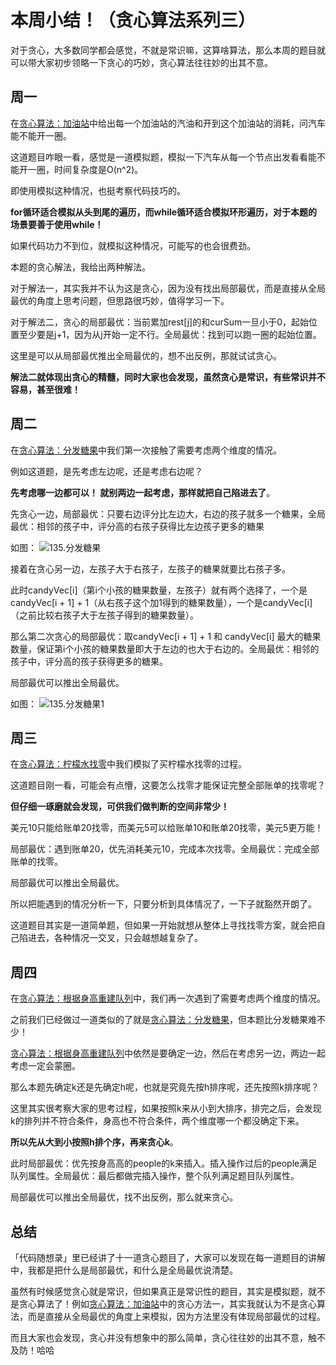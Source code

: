

# 本周小结！（贪心算法系列三）

对于贪心，大多数同学都会感觉，不就是常识嘛，这算啥算法，那么本周的题目就可以带大家初步领略一下贪心的巧妙，贪心算法往往妙的出其不意。

## 周一

在[贪心算法：加油站](https://programmercarl.com/0134.加油站.html)中给出每一个加油站的汽油和开到这个加油站的消耗，问汽车能不能开一圈。

这道题目咋眼一看，感觉是一道模拟题，模拟一下汽车从每一个节点出发看看能不能开一圈，时间复杂度是O(n^2)。

即使用模拟这种情况，也挺考察代码技巧的。

**for循环适合模拟从头到尾的遍历，而while循环适合模拟环形遍历，对于本题的场景要善于使用while！**

如果代码功力不到位，就模拟这种情况，可能写的也会很费劲。

本题的贪心解法，我给出两种解法。

对于解法一，其实我并不认为这是贪心，因为没有找出局部最优，而是直接从全局最优的角度上思考问题，但思路很巧妙，值得学习一下。

对于解法二，贪心的局部最优：当前累加rest[j]的和curSum一旦小于0，起始位置至少要是j+1，因为从j开始一定不行。全局最优：找到可以跑一圈的起始位置。

这里是可以从局部最优推出全局最优的，想不出反例，那就试试贪心。

**解法二就体现出贪心的精髓，同时大家也会发现，虽然贪心是常识，有些常识并不容易，甚至很难！**

## 周二

在[贪心算法：分发糖果](https://programmercarl.com/0135.分发糖果.html)中我们第一次接触了需要考虑两个维度的情况。

例如这道题，是先考虑左边呢，还是考虑右边呢？

**先考虑哪一边都可以！ 就别两边一起考虑，那样就把自己陷进去了**。

先贪心一边，局部最优：只要右边评分比左边大，右边的孩子就多一个糖果，全局最优：相邻的孩子中，评分高的右孩子获得比左边孩子更多的糖果

如图：
![135.分发糖果](https://img-blog.csdnimg.cn/20201117114916878.png)


接着在贪心另一边，左孩子大于右孩子，左孩子的糖果就要比右孩子多。

此时candyVec[i]（第i个小孩的糖果数量，左孩子）就有两个选择了，一个是candyVec[i + 1] + 1（从右孩子这个加1得到的糖果数量），一个是candyVec[i]（之前比较右孩子大于左孩子得到的糖果数量）。

那么第二次贪心的局部最优：取candyVec[i + 1] + 1 和 candyVec[i] 最大的糖果数量，保证第i个小孩的糖果数量即大于左边的也大于右边的。全局最优：相邻的孩子中，评分高的孩子获得更多的糖果。

局部最优可以推出全局最优。

如图：
![135.分发糖果1](https://img-blog.csdnimg.cn/20201117115658791.png)


## 周三

在[贪心算法：柠檬水找零](https://programmercarl.com/0860.柠檬水找零.html)中我们模拟了买柠檬水找零的过程。

这道题目刚一看，可能会有点懵，这要怎么找零才能保证完整全部账单的找零呢？

**但仔细一琢磨就会发现，可供我们做判断的空间非常少！**

美元10只能给账单20找零，而美元5可以给账单10和账单20找零，美元5更万能！

局部最优：遇到账单20，优先消耗美元10，完成本次找零。全局最优：完成全部账单的找零。

局部最优可以推出全局最优。

所以把能遇到的情况分析一下，只要分析到具体情况了，一下子就豁然开朗了。

这道题目其实是一道简单题，但如果一开始就想从整体上寻找找零方案，就会把自己陷进去，各种情况一交叉，只会越想越复杂了。

## 周四

在[贪心算法：根据身高重建队列](https://programmercarl.com/0406.根据身高重建队列.html)中，我们再一次遇到了需要考虑两个维度的情况。

之前我们已经做过一道类似的了就是[贪心算法：分发糖果](https://programmercarl.com/0135.分发糖果.html)，但本题比分发糖果难不少！

[贪心算法：根据身高重建队列](https://programmercarl.com/0406.根据身高重建队列.html)中依然是要确定一边，然后在考虑另一边，两边一起考虑一定会蒙圈。

那么本题先确定k还是先确定h呢，也就是究竟先按h排序呢，还先按照k排序呢？

这里其实很考察大家的思考过程，如果按照k来从小到大排序，排完之后，会发现k的排列并不符合条件，身高也不符合条件，两个维度哪一个都没确定下来。

**所以先从大到小按照h排个序，再来贪心k**。

此时局部最优：优先按身高高的people的k来插入。插入操作过后的people满足队列属性。全局最优：最后都做完插入操作，整个队列满足题目队列属性。

局部最优可以推出全局最优，找不出反例，那么就来贪心。

## 总结

「代码随想录」里已经讲了十一道贪心题目了，大家可以发现在每一道题目的讲解中，我都是把什么是局部最优，和什么是全局最优说清楚。

虽然有时候感觉贪心就是常识，但如果真正是常识性的题目，其实是模拟题，就不是贪心算法了！例如[贪心算法：加油站](https://programmercarl.com/0134.加油站.html)中的贪心方法一，其实我就认为不是贪心算法，而是直接从全局最优的角度上来模拟，因为方法里没有体现局部最优的过程。

而且大家也会发现，贪心并没有想象中的那么简单，贪心往往妙的出其不意，触不及防！哈哈

